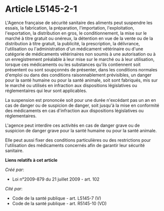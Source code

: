 # Article L5145-2-1

L'Agence française de sécurité sanitaire des aliments peut suspendre les essais, la fabrication, la préparation,
l'importation, l'exploitation, l'exportation, la distribution en gros, le conditionnement, la mise sur le marché à titre
gratuit ou onéreux, la détention en vue de la vente ou de la distribution à titre gratuit, la publicité, la prescription, la
délivrance, l'utilisation ou l'administration d'un médicament vétérinaire ou d'une catégorie de médicaments vétérinaires non
soumis à une autorisation ou à un enregistrement préalable à leur mise sur le marché ou à leur utilisation, lorsque ces
médicaments ou les substances qu'ils contiennent soit présentent ou sont soupçonnés de présenter, dans les conditions
normales d'emploi ou dans des conditions raisonnablement prévisibles, un danger pour la santé humaine ou pour la santé
animale, soit sont fabriqués, mis sur le marché ou utilisés en infraction aux dispositions législatives ou réglementaires qui
leur sont applicables. 

La suspension est prononcée soit pour une durée n'excédant pas un an en cas de danger ou de suspicion de danger, soit jusqu'à
la mise en conformité des médicaments en cas d'infraction aux dispositions législatives ou réglementaires. 

L'agence peut interdire ces activités en cas de danger grave ou de suspicion de danger grave pour la santé humaine ou pour la
santé animale. 

Elle peut aussi fixer des conditions particulières ou des restrictions pour l'utilisation des médicaments concernés afin de
garantir leur sécurité sanitaire.

**Liens relatifs à cet article**

_Créé par_:

  - Loi n°2009-879 du 21 juillet 2009 - art. 102

_Cité par_:

  - Code de la santé publique - art. L5145-7 (V)
  - Code de la santé publique - art. R5145-10 (VD)
